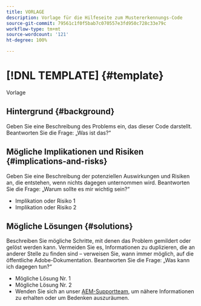 ```yaml
---
title: VORLAGE
description: Vorlage für die Hilfeseite zum Mustererkennungs-Code
source-git-commit: 79561c1f0f5bab7c070557e3fd950c728c33e79c
workflow-type: tm+mt
source-wordcount: '121'
ht-degree: 100%

---
```



# [!DNL TEMPLATE] {#template}

Vorlage

## Hintergrund {#background}

Geben Sie eine Beschreibung des Problems ein, das dieser Code darstellt.
Beantworten Sie die Frage: „Was ist das?“

## Mögliche Implikationen und Risiken {#implications-and-risks}

Geben Sie eine Beschreibung der potenziellen Auswirkungen und Risiken an, die entstehen, wenn nichts dagegen unternommen wird.
Beantworten Sie die Frage: „Warum sollte es mir wichtig sein?“

* Implikation oder Risiko 1
* Implikation oder Risiko 2

## Mögliche Lösungen {#solutions}

Beschreiben Sie mögliche Schritte, mit denen das Problem gemildert oder gelöst werden kann. Vermeiden Sie es, Informationen zu duplizieren, die an anderer Stelle zu finden sind – verweisen Sie, wann immer möglich, auf die öffentliche Adobe-Dokumentation.
Beantworten Sie die Frage: „Was kann ich dagegen tun?“

* Mögliche Lösung Nr. 1
* Mögliche Lösung Nr. 2
* Wenden Sie sich an unser [AEM-Supportteam](https://helpx.adobe.com/de/enterprise/using/support-for-experience-cloud.html), um nähere Informationen zu erhalten oder um Bedenken auszuräumen.
